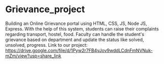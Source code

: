 # Grievance_project
Building an Online Grievance portal using HTML, CSS, JS, Node JS, Express. With the help of this system, students can raise their complaints regarding transport, hostel, food. Faculty can handle the student's grievance based on department and update the status like solved, unsolved, progress.
Link to our project: https://drive.google.com/file/d/1Pyw2r7FB4vJov9wddLCdnFmNVNuk-mZm/view?usp=share_link
